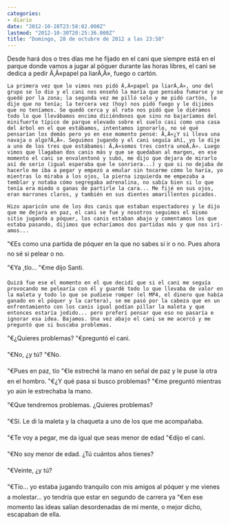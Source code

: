 ```yaml
---
categories:
- diario
date: "2012-10-28T23:58:02.000Z"
lastmod: "2012-10-30T20:25:36.000Z"
title: "Domingo, 28 de octubre de 2012 a las 23:58"
---
```


Desde hará dos o tres dí­as me he fijado en el cani que siempre está en el parque donde vamos a jugar al póquer durante las horas libres, el cani se dedica a pedir Ã‚Â«papel pa liarÃ‚Â», fuego o cartón.


    La primera vez que lo vimos nos pidó Ã‚Â«papel pa liarÃ‚Â», uno del grupo se lo dio y el cani nos enseñó la marí­a que pensaba fumarse y se quedó por la zona; la segunda vez me pilló solo y me pidó cartón, le dije que no tení­a; la tercera vez (hoy) nos pidó fuego y le dijimos que no tení­amos. Se quedó cerca y al rato nos pidó que le diéramos todo lo que llevábamos encima diciéndonos que sino no bajarí­amos del minifuerte tí­pico de parque elevado sobre el suelo casi como una casa del árbol en el que estábamos, intentamos ignorarlo, no sé qué pensarí­an los demás pero yo en ese momento pensé: Ã‚Â«¿Y si lleva una navaja o algo?Ã‚Â». Seguimos jugando y el cani seguí­a ahí­, yo le dije a uno de los tres que estábamos: Ã‚Â«somos tres contra unoÃ‚Â». Luego vimos que llagaban dos canis más y que se quedaban al margen, en ese momento el cani se envalentonó y subó, me dijo que dejara de mirarlo así­ de serio (igual esperaba que le sonriera...) y que si no dejaba de hacerlo me iba a pegar y empezó a emular sin tocarme cómo lo harí­a, yo mientras lo miraba a los ojos, la pierna izquierda me empezaba a temblar y notaba cómo segregaba adrenalina, no sabí­a bien si lo que tení­a era miedo o ganas de partirle la cara... Me fijé en sus ojos, eran marrones claros, y también en sus dientes amarillentos picados.

    Hizo aparicón uno de los dos canis que estaban espectadores y le dijo que me dejara en paz, el cani se fue y nosotros seguimos el mismo sitio jugando a póquer, los canis estaban abajo y comentamos los que estaba pasando, dijimos que echarí­amos dos partidas más y que nos irí­amos... 
"€Es como una partida de póquer en la que no sabes si ir o no. Pues ahora no sé si pelear o no.

"€Ya ,tí­o... "€me dijo Santi.

    Quizá fue ese el momento en el que decidí­ que si el cani me seguí­a provocando me pelearí­a con él y guardé todo lo que llevaba de valor en la maleta y todo lo que se pudiese romper (el MP4, el dinero que habí­a ganado en el póquer y la cartera), se me pasó por la cabeza que en un enfrentamiento con los canis igual podí­an pillar la maleta y que entonces estarí­a jodido... pero preferí­ pensar que eso no pasarí­a e ignorar esa idea. Bajamos. Una vez abajo el cani se me acercó y me preguntó que si buscaba problemas.

"€¿Quieres problemas? "€preguntó el cani.

"€No, ¿y tú? "€No.

"€Pues en paz, tí­o "€le estreché la mano en señal de paz y le puse la otra en el hombro. "€¿Y qué pasa si busco problemas? "€me preguntó mientras yo aún le estrechaba la mano.

"€Que tendremos problemas. ¿Quieres problemas?

"€Sí­. Le di la maleta y la chaqueta a uno de los que me acompañaba.

"€Te voy a pegar, me da igual que seas menor de edad "€dijo el cani.

"€No soy menor de edad. ¿Tú cuántos años tienes?

"€Veinte, ¿y tú?

"€Tí­o... yo estaba jugando tranquilo con mis amigos al póquer y me vienes a molestar... yo tendrí­a que estar en segundo de carrera ya "€en ese momento las ideas salí­an desordenadas de mi mente, o mejor dicho, escapaban de ella.